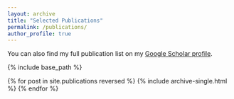 ```yaml
---
layout: archive
title: "Selected Publications"
permalink: /publications/
author_profile: true
---
```

You can also find my full publication list on my [Google Scholar profile](https://scholar.google.com/citations?user=eiqVLC0AAAAJ&hl=en).


{% include base_path %}

{% for post in site.publications reversed %}
  {% include archive-single.html %}
{% endfor %}
